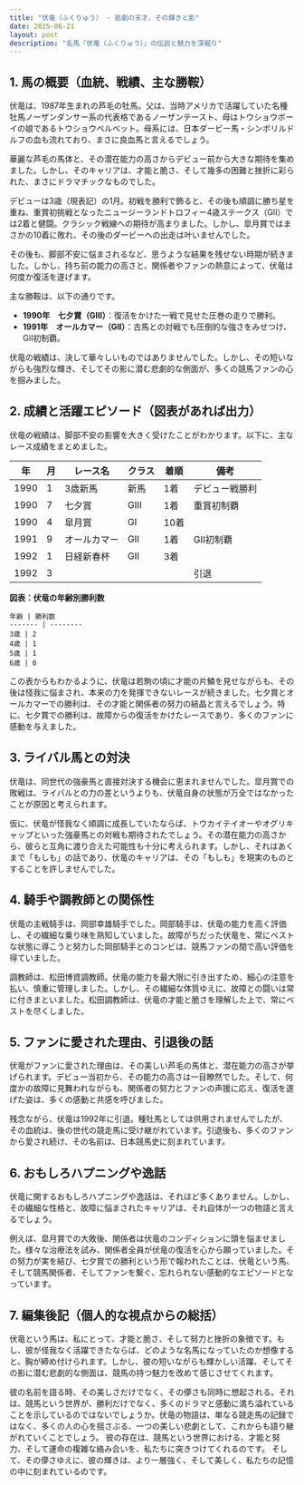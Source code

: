 ```yaml
---
title: "伏竜（ふくりゅう） - 悲劇の天才、その輝きと影"
date: 2025-06-21
layout: post
description: "名馬『伏竜（ふくりゅう）』の伝説と魅力を深堀り"
---
```


## 1. 馬の概要（血統、戦績、主な勝鞍）

伏竜は、1987年生まれの芦毛の牡馬。父は、当時アメリカで活躍していた名種牡馬ノーザンダンサー系の代表格であるノーザンテースト、母はトウショウボーイの娘であるトウショウベルベット。母系には、日本ダービー馬・シンボリルドルフの血も流れており、まさに良血馬と言えるでしょう。

華麗な芦毛の馬体と、その潜在能力の高さからデビュー前から大きな期待を集めました。しかし、そのキャリアは、才能と脆さ、そして幾多の困難と挫折に彩られた、まさにドラマチックなものでした。

デビューは3歳（現表記）の1月。初戦を勝利で飾ると、その後も順調に勝ち星を重ね、重賞初挑戦となったニュージーランドトロフィー4歳ステークス（GII）では2着と健闘。クラシック戦線への期待が高まりました。しかし、皐月賞ではまさかの10着に敗れ、その後のダービーへの出走は叶いませんでした。

その後も、脚部不安に悩まされるなど、思うような結果を残せない時期が続きました。しかし、持ち前の能力の高さと、関係者やファンの熱意によって、伏竜は何度か復活を遂げます。

主な勝鞍は、以下の通りです。

* **1990年　七夕賞（GIII）**：復活をかけた一戦で見せた圧巻の走りで勝利。
* **1991年　オールカマー（GII）**：古馬との対戦でも圧倒的な強さをみせつけ、GII初制覇。


伏竜の戦績は、決して華々しいものではありませんでした。しかし、その短いながらも強烈な輝き、そしてその影に潜む悲劇的な側面が、多くの競馬ファンの心を掴みました。


## 2. 成績と活躍エピソード（図表があれば出力）

伏竜の戦績は、脚部不安の影響を大きく受けたことがわかります。以下に、主なレース成績をまとめました。

| 年 | 月 | レース名 | クラス | 着順 | 備考 |
|---|---|---|---|---|---|
| 1990 | 1 | 3歳新馬 | 新馬 | 1着 | デビュー戦勝利 |
| 1990 | 7 | 七夕賞 | GIII | 1着 | 重賞初制覇 |
| 1990 | 4 | 皐月賞 | GI | 10着 |  |
| 1991 | 9 | オールカマー | GII | 1着 | GII初制覇 |
| 1992 | 1 | 日経新春杯 | GII | 3着 |  |
| 1992 | 3 |  |  |  |  引退 |

**図表：伏竜の年齢別勝利数**

```
年齢 | 勝利数
------- | --------
3歳 | 2
4歳 | 1
5歳 | 1
6歳 | 0
```

この表からもわかるように、伏竜は若駒の頃に才能の片鱗を見せながらも、その後は怪我に悩まされ、本来の力を発揮できないレースが続きました。七夕賞とオールカマーでの勝利は、その才能と関係者の努力の結晶と言えるでしょう。特に、七夕賞での勝利は、故障からの復活をかけたレースであり、多くのファンに感動を与えました。


## 3. ライバル馬との対決

伏竜は、同世代の強豪馬と直接対決する機会に恵まれませんでした。皐月賞での敗戦は、ライバルとの力の差というよりも、伏竜自身の状態が万全ではなかったことが原因と考えられます。

仮に、伏竜が怪我なく順調に成長していたならば、トウカイテイオーやオグリキャップといった強豪馬との対戦も期待されたでしょう。その潜在能力の高さから、彼らと互角に渡り合えた可能性も十分に考えられます。しかし、それはあくまで「もしも」の話であり、伏竜のキャリアは、その「もしも」を現実のものとすることを許しませんでした。


## 4. 騎手や調教師との関係性

伏竜の主戦騎手は、岡部幸雄騎手でした。岡部騎手は、伏竜の能力を高く評価し、その繊細な乗り味を熟知していました。故障がちだった伏竜を、常にベストな状態に導こうと努力した岡部騎手とのコンビは、競馬ファンの間で高い評価を得ていました。

調教師は、松田博資調教師。伏竜の能力を最大限に引き出すため、細心の注意を払い、慎重に管理しました。しかし、その繊細な体質ゆえに、故障との闘いは常に付きまといました。松田調教師は、伏竜の才能と脆さを理解した上で、常にベストを尽くしました。


## 5. ファンに愛された理由、引退後の話

伏竜がファンに愛された理由は、その美しい芦毛の馬体と、潜在能力の高さが挙げられます。デビュー当初から、その能力の高さは一目瞭然でした。そして、何度かの故障に見舞われながらも、関係者の努力とファンの声援に応え、復活を遂げた姿は、多くの感動と共感を呼びました。

残念ながら、伏竜は1992年に引退。種牡馬としては供用されませんでしたが、その血統は、後の世代の競走馬に受け継がれています。引退後も、多くのファンから愛され続け、その名前は、日本競馬史に刻まれています。


## 6. おもしろハプニングや逸話

伏竜に関するおもしろハプニングや逸話は、それほど多くありません。しかし、その繊細な性格と、故障に悩まされたキャリアは、それ自体が一つの物語と言えるでしょう。

例えば、皐月賞での大敗後、関係者は伏竜のコンディションに頭を悩ませました。様々な治療法を試み、関係者全員が伏竜の復活を心から願っていました。その努力が実を結び、七夕賞での勝利という形で報われたことは、伏竜という馬、そして競馬関係者、そしてファンを繋ぐ、忘れられない感動的なエピソードとなっています。


## 7. 編集後記（個人的な視点からの総括）

伏竜という馬は、私にとって、才能と脆さ、そして努力と挫折の象徴です。もし、彼が怪我なく活躍できたならば、どのような名馬になっていたのか想像すると、胸が締め付けられます。しかし、彼の短いながらも輝かしい活躍、そしてその影に潜む悲劇的な側面は、競馬の持つ魅力を改めて感じさせてくれます。

彼の名前を語る時、その美しさだけでなく、その儚さも同時に想起される。それは、競馬という世界が、勝利だけでなく、多くのドラマと感動に満ち溢れていることを示しているのではないでしょうか。伏竜の物語は、単なる競走馬の記録ではなく、多くの人の心を揺さぶる、一つの美しい悲劇として、これからも語り継がれていくことでしょう。  彼の存在は、競馬という世界における、才能と努力、そして運命の複雑な絡み合いを、私たちに突きつけてくれるのです。  そして、その儚さゆえに、彼の輝きは、より一層強く、そして美しく、私たちの記憶の中に刻まれているのです。
